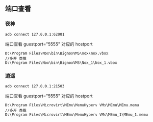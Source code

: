 ## 端口查看

### 夜神

```
adb connect 127.0.0.1:62001
```

端口查看 guestport="5555" 对应的 hostport

```
D:\Program Files\Nox\bin\BignoxVMS\nox\nox.vbox
//多开 类推
D:\Program Files\Nox\bin\BignoxVMS\Nox_1\Nox_1.vbox
```



### 逍遥

```
adb connect 127.0.0.1:21503
```

端口查看 guestport="5555" 对应的 hostport

```
D:\Program Files\Microvirt\MEmu\MemuHyperv VMs\MEmu\MEmu.memu
//多开 类推
D:\Program Files\Microvirt\MEmu\MemuHyperv VMs\MEmu_1\MEmu_1.memu
```

